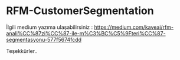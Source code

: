 # RFM-CustomerSegmentation

İlgili medium yazıma ulaşabilirsiniz : https://medium.com/kaveai/rfm-anali%CC%87zi%CC%87-ile-m%C3%BC%C5%9Fteri%CC%87-segmentasyonu-577f5674fcdd

Teşekkürler..
